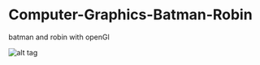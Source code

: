 # Computer-Graphics-Batman-Robin
batman and robin with openGl 

![alt tag](http://url/to/https://github.com/wohhie/Computer-Graphics-Batman-Robin/blob/master/11415529_888242757889339_1726041845010124544_o.jpg)
